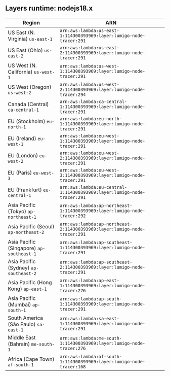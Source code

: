 Layers runtime: nodejs18.x
----
| Region | ARN |
| --- | --- |
|US East (N. Virginia)  `us-east-1`|`arn:aws:lambda:us-east-1:114300393969:layer:lumigo-node-tracer:291`|
|US East (Ohio)  `us-east-2`|`arn:aws:lambda:us-east-2:114300393969:layer:lumigo-node-tracer:291`|
|US West (N. California)  `us-west-1`|`arn:aws:lambda:us-west-1:114300393969:layer:lumigo-node-tracer:291`|
|US West (Oregon)  `us-west-2`|`arn:aws:lambda:us-west-2:114300393969:layer:lumigo-node-tracer:294`|
|Canada (Central)  `ca-central-1`|`arn:aws:lambda:ca-central-1:114300393969:layer:lumigo-node-tracer:291`|
|EU (Stockholm)  `eu-north-1`|`arn:aws:lambda:eu-north-1:114300393969:layer:lumigo-node-tracer:291`|
|EU (Ireland)  `eu-west-1`|`arn:aws:lambda:eu-west-1:114300393969:layer:lumigo-node-tracer:291`|
|EU (London)  `eu-west-2`|`arn:aws:lambda:eu-west-2:114300393969:layer:lumigo-node-tracer:291`|
|EU (Paris)  `eu-west-3`|`arn:aws:lambda:eu-west-3:114300393969:layer:lumigo-node-tracer:291`|
|EU (Frankfurt)  `eu-central-1`|`arn:aws:lambda:eu-central-1:114300393969:layer:lumigo-node-tracer:291`|
|Asia Pacific (Tokyo)  `ap-northeast-1`|`arn:aws:lambda:ap-northeast-1:114300393969:layer:lumigo-node-tracer:292`|
|Asia Pacific (Seoul)  `ap-northeast-2`|`arn:aws:lambda:ap-northeast-2:114300393969:layer:lumigo-node-tracer:291`|
|Asia Pacific (Singapore)  `ap-southeast-1`|`arn:aws:lambda:ap-southeast-1:114300393969:layer:lumigo-node-tracer:291`|
|Asia Pacific (Sydney)  `ap-southeast-2`|`arn:aws:lambda:ap-southeast-2:114300393969:layer:lumigo-node-tracer:291`|
|Asia Pacific (Hong Kong)  `ap-east-1`|`arn:aws:lambda:ap-east-1:114300393969:layer:lumigo-node-tracer:276`|
|Asia Pacific (Mumbai)  `ap-south-1`|`arn:aws:lambda:ap-south-1:114300393969:layer:lumigo-node-tracer:291`|
|South America (São Paulo)  `sa-east-1`|`arn:aws:lambda:sa-east-1:114300393969:layer:lumigo-node-tracer:291`|
|Middle East (Bahrain)  `me-south-1`|`arn:aws:lambda:me-south-1:114300393969:layer:lumigo-node-tracer:276`|
|Africa (Cape Town)  `af-south-1`|`arn:aws:lambda:af-south-1:114300393969:layer:lumigo-node-tracer:168`|
